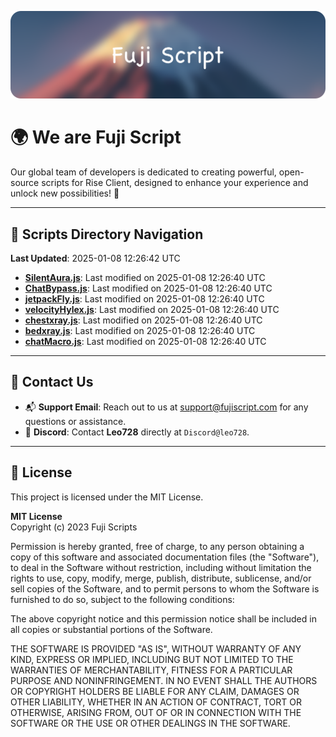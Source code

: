![Banner](.github/b.webp)

# 🌍 **We are Fuji Script**

Our global team of developers is dedicated to creating powerful, open-source scripts for Rise Client, designed to enhance your experience and unlock new possibilities! 🌟

---
<!-- SCRIPTS_NAVIGATION_START -->
## 📂 **Scripts Directory Navigation**

**Last Updated**: 2025-01-08 12:26:42 UTC

- **[SilentAura.js](scripts/SilentAura.js)**: Last modified on 2025-01-08 12:26:40 UTC
- **[ChatBypass.js](scripts/ChatBypass.js)**: Last modified on 2025-01-08 12:26:40 UTC
- **[jetpackFly.js](scripts/jetpackFly.js)**: Last modified on 2025-01-08 12:26:40 UTC
- **[velocityHylex.js](scripts/velocityHylex.js)**: Last modified on 2025-01-08 12:26:40 UTC
- **[chestxray.js](scripts/chestxray.js)**: Last modified on 2025-01-08 12:26:40 UTC
- **[bedxray.js](scripts/bedxray.js)**: Last modified on 2025-01-08 12:26:40 UTC
- **[chatMacro.js](scripts/chatMacro.js)**: Last modified on 2025-01-08 12:26:40 UTC

<!-- SCRIPTS_NAVIGATION_END -->

---

## 💬 **Contact Us**  
- 📬 **Support Email**: Reach out to us at [support@fujiscript.com](mailto:support@fujiscript.com) for any questions or assistance.  
- 💬 **Discord**: Contact **Leo728** directly at `Discord@leo728`.

---

## 📜 **License**

This project is licensed under the MIT License.  

**MIT License**  
Copyright (c) 2023 Fuji Scripts  

Permission is hereby granted, free of charge, to any person obtaining a copy of this software and associated documentation files (the "Software"), to deal in the Software without restriction, including without limitation the rights to use, copy, modify, merge, publish, distribute, sublicense, and/or sell copies of the Software, and to permit persons to whom the Software is furnished to do so, subject to the following conditions:  

The above copyright notice and this permission notice shall be included in all copies or substantial portions of the Software.  

THE SOFTWARE IS PROVIDED "AS IS", WITHOUT WARRANTY OF ANY KIND, EXPRESS OR IMPLIED, INCLUDING BUT NOT LIMITED TO THE WARRANTIES OF MERCHANTABILITY, FITNESS FOR A PARTICULAR PURPOSE AND NONINFRINGEMENT. IN NO EVENT SHALL THE AUTHORS OR COPYRIGHT HOLDERS BE LIABLE FOR ANY CLAIM, DAMAGES OR OTHER LIABILITY, WHETHER IN AN ACTION OF CONTRACT, TORT OR OTHERWISE, ARISING FROM, OUT OF OR IN CONNECTION WITH THE SOFTWARE OR THE USE OR OTHER DEALINGS IN THE SOFTWARE.  
